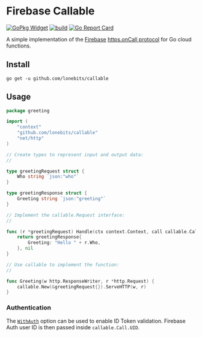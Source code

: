 # Firebase Callable

[![GoPkg Widget](https://pkg.go.dev/badge/github.com/lonebits/callable.svg)](https://pkg.go.dev/github.com/lonebits/callable)
[![build](https://github.com/lonebits/callable/actions/workflows/build.yml/badge.svg)](https://github.com/lonebits/callable/actions/workflows/build.yml)
[![Go Report Card](https://goreportcard.com/badge/github.com/lonebits/callable)](https://goreportcard.com/report/github.com/lonebits/callable)

A simple implementation of the [Firebase](https://firebase.google.com)
[https.onCall protocol](https://firebase.google.com/docs/functions/callable-reference)
for Go cloud functions.

## Install

`go get -u github.com/lonebits/callable`

## Usage

```go
package greeting

import (
	"context"
	"github.com/lonebits/callable"
	"net/http"
)

// Create types to represent input and output data:
//

type greetingRequest struct {
	Who string `json:"who"`
}

type greetingResponse struct {
	Greeting string `json:"greeting"`
}

// Implement the callable.Request interface:
//

func (r *greetingRequest) Handle(ctx context.Context, call callable.Call) (interface{}, error) {
	return greetingResponse{
		Greeting: "Hello " + r.Who,
	}, nil
}

// Use callable to implement the function:
//

func Greeting(w http.ResponseWriter, r *http.Request) {
	callable.New(&greetingRequest{}).ServeHTTP(w, r)
}
```

### Authentication

The [`WithAuth`](https://pkg.go.dev/github.com/lonebits/callable#WithAuth)
option can be used to enable ID Token validation. Firebase Auth  user ID
is then passed inside `callable.Call.UID`.
